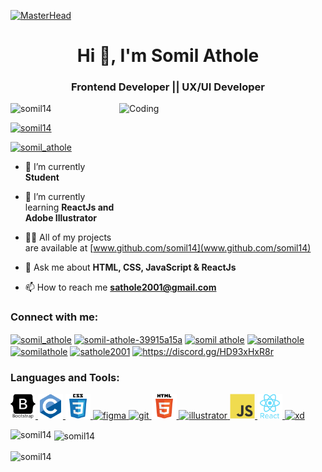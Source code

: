 [![MasterHead](https://aureatelabs.com/wp-content/uploads/2019/10/Magento-2-frontend-tools-for-developers-blog-banner.jpg)](https://rishavchanda.io)
<h1 align="center">Hi 👋, I'm Somil Athole</h1>
<h3 align="center">Frontend Developer || UX/UI Developer</h3>
<img align="right" alt="Coding" width="330" height="220" src="https://cdn.dribbble.com/users/330915/screenshots/3587000/media/cf9c914d04e017ab821bab2ee0bb87cb.gif">

<p align="left"> <img src="https://komarev.com/ghpvc/?username=somil14&label=Profile%20views&color=0e75b6&style=flat" alt="somil14" /> </p>

<p align="left"> <a href="https://github.com/ryo-ma/github-profile-trophy"><img src="https://github-profile-trophy.vercel.app/?username=somil14" alt="somil14" /></a> </p>

<p align="left"> <a href="https://twitter.com/somil_athole" target="blank"><img src="https://img.shields.io/twitter/follow/somil_athole?logo=twitter&style=for-the-badge" alt="somil_athole" /></a> </p>

- 🔭 I’m currently **Student**

- 🌱 I’m currently learning **ReactJs and Adobe Illustrator**

- 👨‍💻 All of my projects are available at [www.github.com/somil14](www.github.com/somil14)

- 💬 Ask me about **HTML, CSS, JavaScript & ReactJs**

- 📫 How to reach me **sathole2001@gmail.com**

<h3 align="left">Connect with me:</h3>
<p align="left">
<a href="https://twitter.com/somil_athole" target="blank"><img align="center" src="https://raw.githubusercontent.com/rahuldkjain/github-profile-readme-generator/master/src/images/icons/Social/twitter.svg" alt="somil_athole" height="30" width="40" /></a>
<a href="https://linkedin.com/in/somil-athole-39915a15a" target="blank"><img align="center" src="https://raw.githubusercontent.com/rahuldkjain/github-profile-readme-generator/master/src/images/icons/Social/linked-in-alt.svg" alt="somil-athole-39915a15a" height="30" width="40" /></a>
<a href="https://fb.com/somil athole" target="blank"><img align="center" src="https://raw.githubusercontent.com/rahuldkjain/github-profile-readme-generator/master/src/images/icons/Social/facebook.svg" alt="somil athole" height="30" width="40" /></a>
<a href="https://instagram.com/somilathole" target="blank"><img align="center" src="https://raw.githubusercontent.com/rahuldkjain/github-profile-readme-generator/master/src/images/icons/Social/instagram.svg" alt="somilathole" height="30" width="40" /></a>
<a href="https://www.behance.net/somilathole" target="blank"><img align="center" src="https://raw.githubusercontent.com/rahuldkjain/github-profile-readme-generator/master/src/images/icons/Social/behance.svg" alt="somilathole" height="30" width="40" /></a>
<a href="https://www.hackerrank.com/sathole2001" target="blank"><img align="center" src="https://raw.githubusercontent.com/rahuldkjain/github-profile-readme-generator/master/src/images/icons/Social/hackerrank.svg" alt="sathole2001" height="30" width="40" /></a>
<a href="https://discord.gg/https://discord.gg/HD93xHxR8r" target="blank"><img align="center" src="https://raw.githubusercontent.com/rahuldkjain/github-profile-readme-generator/master/src/images/icons/Social/discord.svg" alt="https://discord.gg/HD93xHxR8r" height="30" width="40" /></a>
</p>

<h3 align="left">Languages and Tools:</h3>
<p align="left"> <a href="https://getbootstrap.com" target="_blank" rel="noreferrer"> <img src="https://raw.githubusercontent.com/devicons/devicon/master/icons/bootstrap/bootstrap-plain-wordmark.svg" alt="bootstrap" width="40" height="40"/> </a> <a href="https://www.cprogramming.com/" target="_blank" rel="noreferrer"> <img src="https://raw.githubusercontent.com/devicons/devicon/master/icons/c/c-original.svg" alt="c" width="40" height="40"/> </a> <a href="https://www.w3schools.com/css/" target="_blank" rel="noreferrer"> <img src="https://raw.githubusercontent.com/devicons/devicon/master/icons/css3/css3-original-wordmark.svg" alt="css3" width="40" height="40"/> </a> <a href="https://www.figma.com/" target="_blank" rel="noreferrer"> <img src="https://www.vectorlogo.zone/logos/figma/figma-icon.svg" alt="figma" width="40" height="40"/> </a> <a href="https://git-scm.com/" target="_blank" rel="noreferrer"> <img src="https://www.vectorlogo.zone/logos/git-scm/git-scm-icon.svg" alt="git" width="40" height="40"/> </a> <a href="https://www.w3.org/html/" target="_blank" rel="noreferrer"> <img src="https://raw.githubusercontent.com/devicons/devicon/master/icons/html5/html5-original-wordmark.svg" alt="html5" width="40" height="40"/> </a> <a href="https://www.adobe.com/in/products/illustrator.html" target="_blank" rel="noreferrer"> <img src="https://www.vectorlogo.zone/logos/adobe_illustrator/adobe_illustrator-icon.svg" alt="illustrator" width="40" height="40"/> </a> <a href="https://developer.mozilla.org/en-US/docs/Web/JavaScript" target="_blank" rel="noreferrer"> <img src="https://raw.githubusercontent.com/devicons/devicon/master/icons/javascript/javascript-original.svg" alt="javascript" width="40" height="40"/> </a> <a href="https://reactjs.org/" target="_blank" rel="noreferrer"> <img src="https://raw.githubusercontent.com/devicons/devicon/master/icons/react/react-original-wordmark.svg" alt="react" width="40" height="40"/> </a> <a href="https://www.adobe.com/products/xd.html" target="_blank" rel="noreferrer"> <img src="https://cdn.worldvectorlogo.com/logos/adobe-xd.svg" alt="xd" width="40" height="40"/> </a> </p>

<p><img align="left" src="https://github-readme-stats.vercel.app/api/top-langs?username=somil14&show_icons=true&locale=en&layout=compact" alt="somil14" /></p>

<p>&nbsp;<img align="center" src="https://github-readme-stats.vercel.app/api?username=somil14&show_icons=true&locale=en" alt="somil14" /></p>

<p><img align="center" src="https://github-readme-streak-stats.herokuapp.com/?user=somil14&" alt="somil14" /></p>
